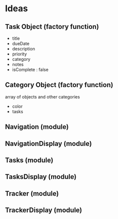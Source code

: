# Ideas

## Task Object (factory function)
- title
- dueDate
- description
- priority
- category
- notes
- isComplete : false

## Category Object (factory function)
array of objects and other categories
- color
- tasks

## Navigation (module)
## NavigationDisplay (module)

## Tasks (module)
## TasksDisplay (module)

## Tracker (module)
## TrackerDisplay (module)
